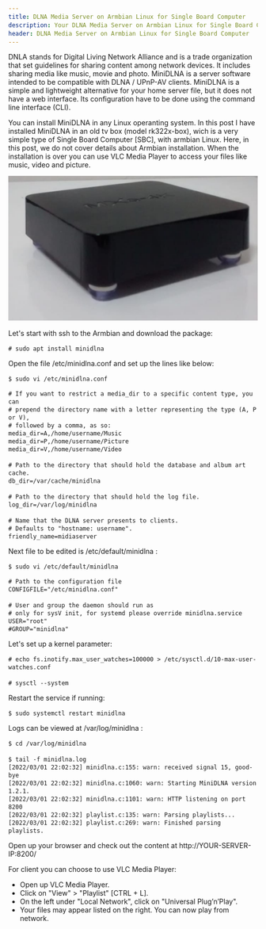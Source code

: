 ```yaml
---
title: DLNA Media Server on Armbian Linux for Single Board Computer
description: Your DLNA Media Server on Armbian Linux for Single Board Computer
header: DLNA Media Server on Armbian Linux for Single Board Computer
---
```


DNLA stands for Digital Living Network Alliance and is a trade organization that set guidelines for sharing content among network devices. It includes sharing media like music, movie and photo. MiniDLNA is a server software intended to be compatible with DLNA / UPnP-AV clients. MiniDLNA is a simple and lightweight alternative for your home server file, but it does not have a web interface. Its configuration have to be done using the command line interface (CLI).  

You can install MiniDLNA in any Linux operanting system. In this post I have installed MiniDLNA in an old tv box (model rk322x-box), wich is a very simple type of Single Board Computer [SBC], with armbian Linux. Here, in this post, we do not cover details about Armbian installation.
When the installation is over you can use VLC Media Player to access your files like music, video and picture.  

![tv-box-rk322x-box](/assets/images/rk322x-box.png)

Let's start with ssh to the Armbian and download the package:  

~~~ console
# sudo apt install minidlna
~~~

Open the file /etc/minidlna.conf and set up the lines like below:  

~~~ console
$ sudo vi /etc/minidlna.conf
~~~

~~~ console
# If you want to restrict a media_dir to a specific content type, you can
# prepend the directory name with a letter representing the type (A, P or V),
# followed by a comma, as so:
media_dir=A,/home/username/Music
media_dir=P,/home/username/Picture
media_dir=V,/home/username/Video

# Path to the directory that should hold the database and album art cache.
db_dir=/var/cache/minidlna

# Path to the directory that should hold the log file.
log_dir=/var/log/minidlna

# Name that the DLNA server presents to clients.
# Defaults to "hostname: username".
friendly_name=midiaserver
~~~

Next file to be edited is /etc/default/minidlna :  

~~~ console
$ sudo vi /etc/default/minidlna
~~~

~~~ console
# Path to the configuration file
CONFIGFILE="/etc/minidlna.conf"

# User and group the daemon should run as
# only for sysV init, for systemd please override minidlna.service
USER="root"
#GROUP="minidlna"
~~~

Let's set up a kernel parameter:  

~~~ console
# echo fs.inotify.max_user_watches=100000 > /etc/sysctl.d/10-max-user-watches.conf

# sysctl --system
~~~

Restart the service if running:  

~~~ console
$ sudo systemctl restart minidlna
~~~

Logs can be viewed at /var/log/minidlna :  

~~~ console
$ cd /var/log/minidlna

$ tail -f minidlna.log
[2022/03/01 22:02:32] minidlna.c:155: warn: received signal 15, good-bye
[2022/03/01 22:02:32] minidlna.c:1060: warn: Starting MiniDLNA version 1.2.1.
[2022/03/01 22:02:32] minidlna.c:1101: warn: HTTP listening on port 8200
[2022/03/01 22:02:32] playlist.c:135: warn: Parsing playlists...
[2022/03/01 22:02:32] playlist.c:269: warn: Finished parsing playlists.
~~~

Open up your browser and check out the content at http://YOUR-SERVER-IP:8200/  

For client you can choose to use VLC Media Player:

* Open up VLC Media Player.
* Click on "View" > "Playlist" [CTRL + L].
* On the left under "Local Network", click on "Universal Plug’n’Play".
* Your files may appear listed on the right. You can now play from network.



